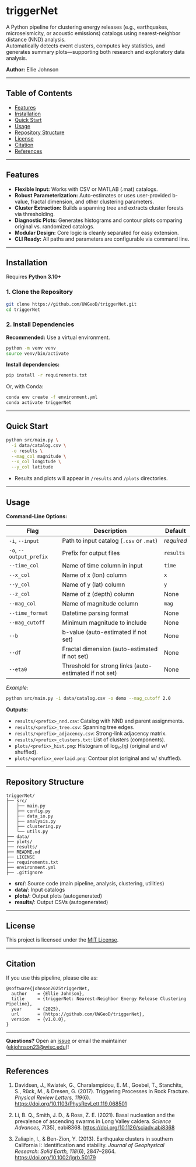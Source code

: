 # triggerNet

A Python pipeline for clustering energy releases (e.g., earthquakes, microseismicity, or acoustic emissions) catalogs using nearest-neighbor distance (NND) analysis.  
Automatically detects event clusters, computes key statistics, and generates summary plots—supporting both research and exploratory data analysis.

**Author:** Ellie Johnson

---

## Table of Contents

- [Features](#features)
- [Installation](#installation)
- [Quick Start](#quick-start)
- [Usage](#usage)
- [Repository Structure](#repository-structure)
- [License](#license)
- [Citation](#citation)
- [References](#references)

---

## Features

- **Flexible Input:** Works with CSV or MATLAB (.mat) catalogs.
- **Robust Parameterization:** Auto-estimates or uses user-provided b-value, fractal dimension, and other clustering parameters.
- **Cluster Extraction:** Builds a spanning tree and extracts cluster forests via thresholding.
- **Diagnostic Plots:** Generates histograms and contour plots comparing original vs. randomized catalogs.
- **Modular Design:** Core logic is cleanly separated for easy extension.
- **CLI Ready:** All paths and parameters are configurable via command line.

---

## Installation

Requires **Python 3.10+**

### 1. Clone the Repository

```bash
git clone https://github.com/UWGeoD/triggerNet.git
cd triggerNet
````

### 2. Install Dependencies

**Recommended:** Use a virtual environment.

```bash
python -m venv venv
source venv/bin/activate
```

**Install dependencies:**

```bash
pip install -r requirements.txt
```

Or, with Conda:

```bash
conda env create -f environment.yml
conda activate triggerNet
```

---

## Quick Start

```bash
python src/main.py \
  -i data/catalog.csv \
  -o results \
  --mag_col magnitude \
  --x_col longitude \
  --y_col latitude
```

* Results and plots will appear in `/results` and `/plots` directories.

---

## Usage

**Command-Line Options:**

| Flag                    | Description                                             | Default    |
| ----------------------- | ------------------------------------------------------- | ---------- |
| `-i`, `--input`         | Path to input catalog (`.csv` or `.mat`)                | *required* |
| `-o`, `--output_prefix` | Prefix for output files                                 | `results`  |
| `--time_col`            | Name of time column in input                            | `time`     |
| `--x_col`               | Name of x (lon) column                                  | `x`        |
| `--y_col`               | Name of y (lat) column                                  | `y`        |
| `--z_col`               | Name of z (depth) column                                | None       |
| `--mag_col`             | Name of magnitude column                                | `mag`      |
| `--time_format`         | Datetime parsing format                                 | None       |
| `--mag_cutoff`          | Minimum magnitude to include                            | None       |
| `--b`                   | b-value (auto-estimated if not set)                     | None       |
| `--df`                  | Fractal dimension (auto-estimated if not set)           | None       |
| `--eta0`                | Threshold for strong links (auto-estimated if not set)  | None       |

*Example:*

```bash
python src/main.py -i data/catalog.csv -o demo --mag_cutoff 2.0
```

**Outputs:**

* `results/<prefix>_nnd.csv`: Catalog with NND and parent assignments.
* `results/<prefix>_tree.csv`: Spanning tree edges.
* `results/<prefix>_adjacency.csv`: Strong-link adjacency matrix.
* `results/<prefix>_clusters.txt`: List of clusters (components).
* `plots/<prefix>_hist.png`: Histogram of log₁₀(η) (original and w/ shuffled).
* `plots/<prefix>_overlaid.png`: Contour plot (original and w/ shuffled).

---

## Repository Structure

```
triggerNet/
├── src/
│   ├── main.py
│   ├── config.py
│   ├── data_io.py
│   ├── analysis.py
│   ├── clustering.py
│   └── utils.py
├── data/
├── plots/
├── results/
├── README.md
├── LICENSE
├── requirements.txt
├── environment.yml
├── .gitignore
```

* **src/**: Source code (main pipeline, analysis, clustering, utilities)
* **data/**: Input catalogs
* **plots/**: Output plots (autogenerated)
* **results/**: Output CSVs (autogenerated)

---

## License

This project is licensed under the [MIT License](LICENSE).

---

## Citation

If you use this pipeline, please cite as:

```
@software{johnson2025triggerNet,
  author    = {Ellie Johnson},
  title     = {triggerNet: Nearest-Neighbor Energy Release Clustering Pipeline},
  year      = {2025},
  url       = {https://github.com/UWGeoD/triggerNet},
  version   = {v1.0.0},
}
```

---

**Questions?**
Open an [issue](https://github.com/UWGeoD/triggerNet/issues) or email the maintainer (ekjohnson23@wisc.edu)!

---

## References

1. Davidsen, J., Kwiatek, G., Charalampidou, E. M., Goebel, T., Stanchits, S., Rück, M., & Dresen, G. (2017). Triggering Processes in Rock Fracture. *Physical Review Letters, 119*(6). https://doi.org/10.1103/PhysRevLett.119.068501

2. Li, B. Q., Smith, J. D., & Ross, Z. E. (2021). Basal nucleation and the prevalence of ascending swarms in Long Valley caldera. *Science Advances, 7*(35), eabi8368. https://doi.org/10.1126/sciadv.abi8368

3. Zaliapin, I., & Ben-Zion, Y. (2013). Earthquake clusters in southern California I: Identification and stability. *Journal of Geophysical Research: Solid Earth, 118*(6), 2847–2864. https://doi.org/10.1002/jgrb.50179

